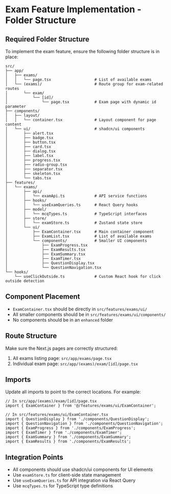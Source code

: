 # Exam Feature Implementation - Folder Structure

## Required Folder Structure

To implement the exam feature, ensure the following folder structure is in place:

```
src/
├── app/
│   ├── exams/
│   │   └── page.tsx                   # List of available exams 
│   └── (exams)/                       # Route group for exam-related routes
│       └── exam/
│           └── [id]/
│               └── page.tsx           # Exam page with dynamic id parameter
├── components/
│   ├── layout/
│   │   └── container.tsx              # Layout component for page content
│   └── ui/                            # shadcn/ui components
│       ├── alert.tsx
│       ├── badge.tsx
│       ├── button.tsx
│       ├── card.tsx
│       ├── dialog.tsx
│       ├── label.tsx
│       ├── progress.tsx
│       ├── radio-group.tsx
│       ├── separator.tsx
│       ├── skeleton.tsx
│       └── tabs.tsx
├── features/
│   └── exams/
│       ├── api/
│       │   └── examApi.ts             # API service functions
│       ├── hooks/
│       │   └── useExamQueries.ts      # React Query hooks
│       ├── model/
│       │   └── mcqTypes.ts            # TypeScript interfaces
│       ├── store/
│       │   └── examStore.ts           # Zustand state store
│       └── ui/
│           ├── ExamContainer.tsx      # Main container component 
│           ├── ExamList.tsx           # List of available exams
│           └── components/            # Smaller UI components
│               ├── ExamProgress.tsx
│               ├── ExamResults.tsx
│               ├── ExamSummary.tsx
│               ├── ExamTimer.tsx
│               ├── QuestionDisplay.tsx
│               └── QuestionNavigation.tsx
└── hooks/
    └── useClickOutside.ts             # Custom React hook for click outside detection
```

## Component Placement

- `ExamContainer.tsx` should be directly in `src/features/exams/ui/`
- All smaller components should be in `src/features/exams/ui/components/`
- No components should be in an `enhanced` folder

## Route Structure

Make sure the Next.js pages are correctly structured:

1. All exams listing page: `src/app/exams/page.tsx`
2. Individual exam page: `src/app/(exams)/exam/[id]/page.tsx`

## Imports

Update all imports to point to the correct locations. For example:

```tsx
// In src/app/(exams)/exam/[id]/page.tsx
import { ExamContainer } from '@/features/exams/ui/ExamContainer';

// In src/features/exams/ui/ExamContainer.tsx
import { QuestionDisplay } from './components/QuestionDisplay';
import { QuestionNavigation } from './components/QuestionNavigation';
import { ExamProgress } from './components/ExamProgress';
import { ExamTimer } from './components/ExamTimer';
import { ExamSummary } from './components/ExamSummary';
import { ExamResults } from './components/ExamResults';
```

## Integration Points

- All components should use shadcn/ui components for UI elements
- Use `examStore.ts` for client-side state management
- Use `useExamQueries.ts` for API integration via React Query
- Use `mcqTypes.ts` for TypeScript type definitions
